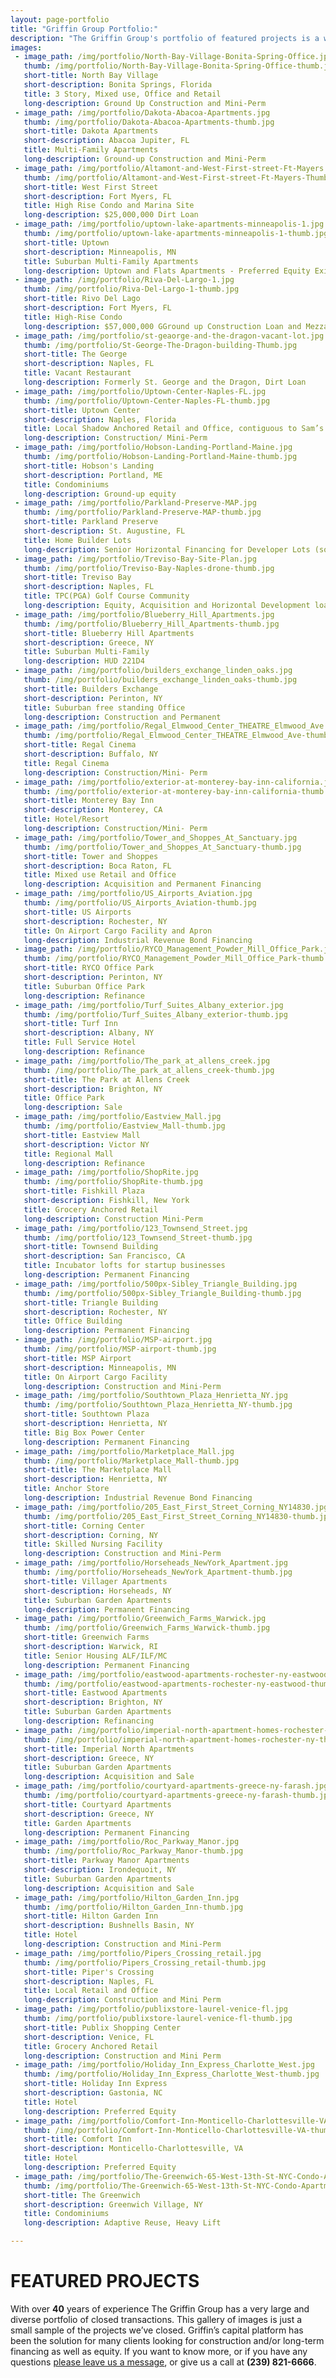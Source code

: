```yaml
---
layout: page-portfolio
title: "Griffin Group Portfolio:"
description: "The Griffin Group's portfolio of featured projects is a wide spectrum of diverse properties that we provided the construction and/or long-term financing for."
images:
 - image_path: /img/portfolio/North-Bay-Village-Bonita-Spring-Office.jpg
   thumb: /img/portfolio/North-Bay-Village-Bonita-Spring-Office-thumb.jpg
   short-title: North Bay Village
   short-description: Bonita Springs, Florida
   title: 3 Story, Mixed use, Office and Retail
   long-description: Ground Up Construction and Mini-Perm
 - image_path: /img/portfolio/Dakota-Abacoa-Apartments.jpg
   thumb: /img/portfolio/Dakota-Abacoa-Apartments-thumb.jpg
   short-title: Dakota Apartments
   short-description: Abacoa Jupiter, FL
   title: Multi-Family Apartments
   long-description: Ground-up Construction and Mini-Perm
 - image_path: /img/portfolio/Altamont-and-West-First-street-Ft-Mayers.jpg
   thumb: /img/portfolio/Altamont-and-West-First-street-Ft-Mayers-Thumb.jpg
   short-title: West First Street
   short-description: Fort Myers, FL
   title: High Rise Condo and Marina Site
   long-description: $25,000,000 Dirt Loan
 - image_path: /img/portfolio/uptown-lake-apartments-minneapolis-1.jpg
   thumb: /img/portfolio/uptown-lake-apartments-minneapolis-1-thumb.jpg
   short-title: Uptown
   short-description: Minneapolis, MN
   title: Suburban Multi-Family Apartments
   long-description: Uptown and Flats Apartments - Preferred Equity Existing Multi-Family Apartments
 - image_path: /img/portfolio/Riva-Del-Largo-1.jpg
   thumb: /img/portfolio/Riva-Del-Largo-1-thumb.jpg
   short-title: Rivo Del Lago
   short-description: Fort Myers, FL
   title: High-Rise Condo
   long-description: $57,000,000 GGround up Construction Loan and Mezzanine Loan
 - image_path: /img/portfolio/st-geaorge-and-the-dragon-vacant-lot.jpg
   thumb: /img/portfolio/St-George-The-Dragon-building-Thumb.jpg
   short-title: The George
   short-description: Naples, FL
   title: Vacant Restaurant
   long-description: Formerly St. George and the Dragon, Dirt Loan
 - image_path: /img/portfolio/Uptown-Center-Naples-FL.jpg
   thumb: /img/portfolio/Uptown-Center-Naples-FL-thumb.jpg
   short-title: Uptown Center
   short-description: Naples, Florida
   title: Local Shadow Anchored Retail and Office, contiguous to Sam’s Club
   long-description: Construction/ Mini-Perm
 - image_path: /img/portfolio/Hobson-Landing-Portland-Maine.jpg
   thumb: /img/portfolio/Hobson-Landing-Portland-Maine-thumb.jpg
   short-title: Hobson's Landing
   short-description: Portland, ME
   title: Condominiums
   long-description: Ground-up equity
 - image_path: /img/portfolio/Parkland-Preserve-MAP.jpg
   thumb: /img/portfolio/Parkland-Preserve-MAP-thumb.jpg
   short-title: Parkland Preserve
   short-description: St. Augustine, FL
   title: Home Builder Lots
   long-description: Senior Horizontal Financing for Developer Lots (sold to national homebuilder DR Horton)
 - image_path: /img/portfolio/Treviso-Bay-Site-Plan.jpg
   thumb: /img/portfolio/Treviso-Bay-Naples-drone-thumb.jpg
   short-title: Treviso Bay
   short-description: Naples, FL
   title: TPC(PGA) Golf Course Community
   long-description: Equity, Acquisition and Horizontal Development loan $170,000,000 Capital Stack.
 - image_path: /img/portfolio/Blueberry_Hill_Apartments.jpg
   thumb: /img/portfolio/Blueberry_Hill_Apartments-thumb.jpg
   short-title: Blueberry Hill Apartments
   short-description: Greece, NY
   title: Suburban Multi-Family
   long-description: HUD 221D4
 - image_path: /img/portfolio/builders_exchange_linden_oaks.jpg
   thumb: /img/portfolio/builders_exchange_linden_oaks-thumb.jpg
   short-title: Builders Exchange
   short-description: Perinton, NY
   title: Suburban free standing Office
   long-description: Construction and Permanent
 - image_path: /img/portfolio/Regal_Elmwood_Center_THEATRE_Elmwood_Ave.jpg
   thumb: /img/portfolio/Regal_Elmwood_Center_THEATRE_Elmwood_Ave-thumb.jpg
   short-title: Regal Cinema
   short-description: Buffalo, NY
   title: Regal Cinema
   long-description: Construction/Mini- Perm
 - image_path: /img/portfolio/exterior-at-monterey-bay-inn-california.jpg
   thumb: /img/portfolio/exterior-at-monterey-bay-inn-california-thumb.jpg
   short-title: Monterey Bay Inn
   short-description: Monterey, CA
   title: Hotel/Resort
   long-description: Construction/Mini- Perm
 - image_path: /img/portfolio/Tower_and_Shoppes_At_Sanctuary.jpg
   thumb: /img/portfolio/Tower_and_Shoppes_At_Sanctuary-thumb.jpg
   short-title: Tower and Shoppes
   short-description: Boca Raton, FL
   title: Mixed use Retail and Office
   long-description: Acquisition and Permanent Financing
 - image_path: /img/portfolio/US_Airports_Aviation.jpg
   thumb: /img/portfolio/US_Airports_Aviation-thumb.jpg
   short-title: US Airports
   short-description: Rochester, NY
   title: On Airport Cargo Facility and Apron
   long-description: Industrial Revenue Bond Financing
 - image_path: /img/portfolio/RYCO_Management_Powder_Mill_Office_Park.jpg
   thumb: /img/portfolio/RYCO_Management_Powder_Mill_Office_Park-thumb.jpg
   short-title: RYCO Office Park
   short-description: Perinton, NY
   title: Suburban Office Park
   long-description: Refinance
 - image_path: /img/portfolio/Turf_Suites_Albany_exterior.jpg
   thumb: /img/portfolio/Turf_Suites_Albany_exterior-thumb.jpg
   short-title: Turf Inn
   short-description: Albany, NY
   title: Full Service Hotel
   long-description: Refinance
 - image_path: /img/portfolio/The_park_at_allens_creek.jpg
   thumb: /img/portfolio/The_park_at_allens_creek-thumb.jpg
   short-title: The Park at Allens Creek
   short-description: Brighton, NY
   title: Office Park
   long-description: Sale
 - image_path: /img/portfolio/Eastview_Mall.jpg
   thumb: /img/portfolio/Eastview_Mall-thumb.jpg
   short-title: Eastview Mall
   short-description: Victor NY
   title: Regional Mall
   long-description: Refinance
 - image_path: /img/portfolio/ShopRite.jpg
   thumb: /img/portfolio/ShopRite-thumb.jpg
   short-title: Fishkill Plaza
   short-description: Fishkill, New York
   title: Grocery Anchored Retail
   long-description: Construction Mini-Perm
 - image_path: /img/portfolio/123_Townsend_Street.jpg
   thumb: /img/portfolio/123_Townsend_Street-thumb.jpg
   short-title: Townsend Building
   short-description: San Francisco, CA
   title: Incubator lofts for startup businesses
   long-description: Permanent Financing
 - image_path: /img/portfolio/500px-Sibley_Triangle_Building.jpg
   thumb: /img/portfolio/500px-Sibley_Triangle_Building-thumb.jpg
   short-title: Triangle Building
   short-description: Rochester, NY
   title: Office Building
   long-description: Permanent Financing
 - image_path: /img/portfolio/MSP-airport.jpg
   thumb: /img/portfolio/MSP-airport-thumb.jpg
   short-title: MSP Airport
   short-description: Minneapolis, MN
   title: On Airport Cargo Facility
   long-description: Construction and Mini-Perm
 - image_path: /img/portfolio/Southtown_Plaza_Henrietta_NY.jpg
   thumb: /img/portfolio/Southtown_Plaza_Henrietta_NY-thumb.jpg
   short-title: Southtown Plaza
   short-description: Henrietta, NY
   title: Big Box Power Center
   long-description: Permanent Financing
 - image_path: /img/portfolio/Marketplace_Mall.jpg
   thumb: /img/portfolio/Marketplace_Mall-thumb.jpg
   short-title: The Marketplace Mall
   short-description: Henrietta, NY
   title: Anchor Store
   long-description: Industrial Revenue Bond Financing
 - image_path: /img/portfolio/205_East_First_Street_Corning_NY14830.jpg
   thumb: /img/portfolio/205_East_First_Street_Corning_NY14830-thumb.jpg
   short-title: Corning Center
   short-description: Corning, NY
   title: Skilled Nursing Facility
   long-description: Construction and Mini-Perm
 - image_path: /img/portfolio/Horseheads_NewYork_Apartment.jpg
   thumb: /img/portfolio/Horseheads_NewYork_Apartment-thumb.jpg
   short-title: Villager Apartments
   short-description: Horseheads, NY
   title: Suburban Garden Apartments
   long-description: Permanent Financing
 - image_path: /img/portfolio/Greenwich_Farms_Warwick.jpg
   thumb: /img/portfolio/Greenwich_Farms_Warwick-thumb.jpg
   short-title: Greenwich Farms
   short-description: Warwick, RI
   title: Senior Housing ALF/ILF/MC
   long-description: Permanent Financing  
 - image_path: /img/portfolio/eastwood-apartments-rochester-ny-eastwood.jpg
   thumb: /img/portfolio/eastwood-apartments-rochester-ny-eastwood-thumb.jpg
   short-title: Eastwood Apartments
   short-description: Brighton, NY
   title: Suburban Garden Apartments
   long-description: Refinancing
 - image_path: /img/portfolio/imperial-north-apartment-homes-rochester-ny.jpg
   thumb: /img/portfolio/imperial-north-apartment-homes-rochester-ny-thumb.jpg
   short-title: Imperial North Apartments
   short-description: Greece, NY
   title: Suburban Garden Apartments
   long-description: Acquisition and Sale
 - image_path: /img/portfolio/courtyard-apartments-greece-ny-farash.jpg
   thumb: /img/portfolio/courtyard-apartments-greece-ny-farash-thumb.jpg
   short-title: Courtyard Apartments
   short-description: Greece, NY
   title: Garden Apartments
   long-description: Permanent Financing
 - image_path: /img/portfolio/Roc_Parkway_Manor.jpg
   thumb: /img/portfolio/Roc_Parkway_Manor-thumb.jpg
   short-title: Parkway Manor Apartments
   short-description: Irondequoit, NY
   title: Suburban Garden Apartments
   long-description: Acquisition and Sale
 - image_path: /img/portfolio/Hilton_Garden_Inn.jpg
   thumb: /img/portfolio/Hilton_Garden_Inn-thumb.jpg
   short-title: Hilton Garden Inn
   short-description: Bushnells Basin, NY
   title: Hotel
   long-description: Construction and Mini-Perm
 - image_path: /img/portfolio/Pipers_Crossing_retail.jpg
   thumb: /img/portfolio/Pipers_Crossing_retail-thumb.jpg
   short-title: Piper's Crossing
   short-description: Naples, FL
   title: Local Retail and Office
   long-description: Construction and Mini Perm
 - image_path: /img/portfolio/publixstore-laurel-venice-fl.jpg
   thumb: /img/portfolio/publixstore-laurel-venice-fl-thumb.jpg
   short-title: Publix Shopping Center
   short-description: Venice, FL
   title: Grocery Anchored Retail
   long-description: Construction and Mini Perm
 - image_path: /img/portfolio/Holiday_Inn_Express_Charlotte_West.jpg
   thumb: /img/portfolio/Holiday_Inn_Express_Charlotte_West-thumb.jpg
   short-title: Holiday Inn Express
   short-description: Gastonia, NC
   title: Hotel
   long-description: Preferred Equity
 - image_path: /img/portfolio/Comfort-Inn-Monticello-Charlottesville-VA.jpg
   thumb: /img/portfolio/Comfort-Inn-Monticello-Charlottesville-VA-thumb.jpg
   short-title: Comfort Inn
   short-description: Monticello-Charlottesville, VA
   title: Hotel
   long-description: Preferred Equity
 - image_path: /img/portfolio/The-Greenwich-65-West-13th-St-NYC-Condo-Apartments.jpg
   thumb: /img/portfolio/The-Greenwich-65-West-13th-St-NYC-Condo-Apartments-thumb.jpg
   short-title: The Greenwich
   short-description: Greenwich Village, NY
   title: Condominiums
   long-description: Adaptive Reuse, Heavy Lift

---
```


# FEATURED PROJECTS

With over **40** years of experience The Griffin Group has a very large and diverse portfolio of closed transactions. This gallery of images is just a small sample of the projects we’ve closed. Griffin’s capital platform has been the solution for many clients looking for construction and/or long-term financing as well as equity. If you want to know more, or if you have any questions [please leave us a message](/index.html/#contact), or give us a call at **(239) 821-6666**.
